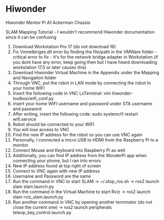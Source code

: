 # Hiwonder
Hiwonder Mentor Pi A1 Ackerman Chassis


SLAM Mapping Tutorial - I wouldn't recommend Hiwonder documentation since it can be confusing

1. Download Workstation Pro 17 (do not download 16)
2. Fix Vmnetbriges.dll error by finding the file/path in the VMWare folder - critical error to fix - it's for the network bridge adapter in Workstation (if you dont have any error, keep going then but I have heard downloading workstation 17.5 or later causes this)
3. Download Hiwonder Virtual Machine in the Appendix under the Mapping and Navigation folder
4. Through VNC, put the robot in LAN mode by connecting the robot to your home WIFI
5. Insert the following code in VNC LxTerminal: vim hiwonder-toolbox/wifi_conf.py
6. insert your home WIFI username and password under STA username and password
7. After exiting, insert the following code: sudo systemct1 restart wifi.service
8. Robot should be connected to your WIFI
9. You will lose access to VNC
10. Find the new IP address for the robot so you can use VNC again
11. Personally, I connected a micro USB to HDMI from the Raspberry Pi to a monitor
12. Connect Mouse and Keyboard into Raspberry Pi as well
13. Additionally, you can find IP address from the WonderPi app when connecting your phone, but I ran into errors
14. New IP address found at top right of screen
15. Connect to VNC again with new IP address
16. Username and Password are the same
17. Run the command in VNC to start SLAM -> ~/.stop_ros.sh -> ros2 launch slam slam.launch.py
18. Run the command in the Virtual Machine to start Rviz -> ros2 launch slam rviz_slam.launch.py
19. Run another command in VNC by opening another terminator (do not close the current one) -> ros2 launch peripherals teleop_key_control.launch.py

